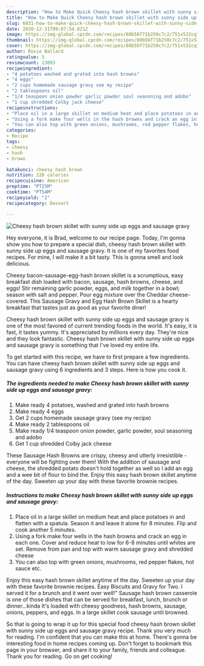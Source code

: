 ```yaml
---
description: "How to Make Quick Cheesy hash brown skillet with sunny side up eggs and sausage gravy"
title: "How to Make Quick Cheesy hash brown skillet with sunny side up eggs and sausage gravy"
slug: 6831-how-to-make-quick-cheesy-hash-brown-skillet-with-sunny-side-up-eggs-and-sausage-gravy
date: 2020-12-31T09:07:54.821Z
image: https://img-global.cpcdn.com/recipes/60b56f71b250c7c2/751x532cq70/cheesy-hash-brown-skillet-with-sunny-side-up-eggs-and-sausage-gravy-recipe-main-photo.jpg
thumbnail: https://img-global.cpcdn.com/recipes/60b56f71b250c7c2/751x532cq70/cheesy-hash-brown-skillet-with-sunny-side-up-eggs-and-sausage-gravy-recipe-main-photo.jpg
cover: https://img-global.cpcdn.com/recipes/60b56f71b250c7c2/751x532cq70/cheesy-hash-brown-skillet-with-sunny-side-up-eggs-and-sausage-gravy-recipe-main-photo.jpg
author: Roxie Ballard
ratingvalue: 5
reviewcount: 13093
recipeingredient:
- "4 potatoes washed and grated into hash browns"
- "4 eggs"
- "2 cups homemade sausage gravy see my recipe"
- "2 tablespoons oil"
- "1/4 teaspoon onion powder garlic powder soul seasoning and adobo"
- "1 cup shredded Colby jack cheese"
recipeinstructions:
- "Place oil in a large skillet on medium heat and place potatoes in and flatten with a spatula. Season it and leave it alone for 8 minutes. Flip and cook another 5 minutes."
- "Using a fork make four wells in the hash browns and crack an egg in each one. Cover and reduce heat to low for 6-8 minutes until whites are set. Remove from pan and top with warm sausage gravy and shredded cheese"
- "You can also top with green onions, mushrooms, red pepper flakes, hot sauce etc."
categories:
- Recipe
tags:
- cheesy
- hash
- brown

katakunci: cheesy hash brown 
nutrition: 220 calories
recipecuisine: American
preptime: "PT25M"
cooktime: "PT54M"
recipeyield: "2"
recipecategory: Dessert

---
```



![Cheesy hash brown skillet with sunny side up eggs and sausage gravy](https://img-global.cpcdn.com/recipes/60b56f71b250c7c2/751x532cq70/cheesy-hash-brown-skillet-with-sunny-side-up-eggs-and-sausage-gravy-recipe-main-photo.jpg)

Hey everyone, it is Brad, welcome to our recipe page. Today, I'm gonna show you how to prepare a special dish, cheesy hash brown skillet with sunny side up eggs and sausage gravy. It is one of my favorites food recipes. For mine, I will make it a bit tasty. This is gonna smell and look delicious.

Cheesy bacon-sausage-egg-hash brown skillet is a scrumptious, easy breakfast dish loaded with bacon, sausage, hash browns, cheese, and eggs! Stir remaining garlic powder, eggs, and milk together in a bowl; season with salt and pepper. Pour egg mixture over the Cheddar cheese-covered. This Sausage Gravy and Egg Hash Brown Skillet is a hearty breakfast that tastes just as good as your favorite diner!

Cheesy hash brown skillet with sunny side up eggs and sausage gravy is one of the most favored of current trending foods in the world. It's easy, it is fast, it tastes yummy. It's appreciated by millions every day. They're nice and they look fantastic. Cheesy hash brown skillet with sunny side up eggs and sausage gravy is something that I've loved my entire life.


To get started with this recipe, we have to first prepare a few ingredients. You can have cheesy hash brown skillet with sunny side up eggs and sausage gravy using 6 ingredients and 3 steps. Here is how you cook it.

<!--inarticleads1-->

##### The ingredients needed to make Cheesy hash brown skillet with sunny side up eggs and sausage gravy:

1. Make ready 4 potatoes, washed and grated into hash browns
1. Make ready 4 eggs
1. Get 2 cups homemade sausage gravy (see my recipe)
1. Make ready 2 tablespoons oil
1. Make ready 1/4 teaspoon onion powder, garlic powder, soul seasoning and adobo
1. Get 1 cup shredded Colby jack cheese


These Sausage Hash Browns are crispy, cheesy and utterly irresistible - everyone will be fighting over them! With the addition of sausage and cheese, the shredded potato doesn&#39;t hold together as well so I add an egg and a wee bit of flour to bind the. Enjoy this easy hash brown skillet anytime of the day. Sweeten up your day with these favorite brownie recipes. 

<!--inarticleads2-->

##### Instructions to make Cheesy hash brown skillet with sunny side up eggs and sausage gravy:

1. Place oil in a large skillet on medium heat and place potatoes in and flatten with a spatula. Season it and leave it alone for 8 minutes. Flip and cook another 5 minutes.
1. Using a fork make four wells in the hash browns and crack an egg in each one. Cover and reduce heat to low for 6-8 minutes until whites are set. Remove from pan and top with warm sausage gravy and shredded cheese
1. You can also top with green onions, mushrooms, red pepper flakes, hot sauce etc.


Enjoy this easy hash brown skillet anytime of the day. Sweeten up your day with these favorite brownie recipes. Easy Biscuits and Gravy for Two. I served it for a brunch and it went over well!&#34; Sausage hash brown casserole is one of those dishes that can be served for breakfast, lunch, brunch or dinner…kinda It&#39;s loaded with cheesy goodness, hash browns, sausage, onions, peppers, and eggs. In a large skillet cook sausage until browned. 

So that is going to wrap it up for this special food cheesy hash brown skillet with sunny side up eggs and sausage gravy recipe. Thank you very much for reading. I'm confident that you can make this at home. There's gonna be interesting food in home recipes coming up. Don't forget to bookmark this page in your browser, and share it to your family, friends and colleague. Thank you for reading. Go on get cooking!
